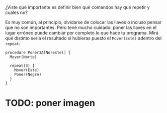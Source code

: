 ¿Viste qué importante es definir bien qué comandos hay que repetir y cuáles no?

Es muy común, al principio, olvidarse de colocar las llaves o incluso pensar que no son importantes. Pero tené mucho cuidado: poner las llaves en el lugar erróneo puede cambiar por completo lo que hace tu programa. Mirá qué distinto sería el resultado si hubieras puesto el `Mover(Este)` adentro del `repeat`:

```puppet
procedure Poner3AlNoreste() {
  Mover(Norte)

  repeat(3) {
    Mover(Este)
    Poner(Negro)
  }
}
```

# TODO: poner imagen